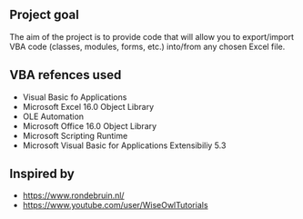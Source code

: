 ## Project goal
The aim of the project is to provide code that will allow you to export/import VBA code (classes, modules, forms, etc.) into/from any chosen Excel file.

## VBA refences used
- Visual Basic fo Applications
- Microsoft Excel 16.0 Object Library
- OLE Automation
- Microsoft Office 16.0 Object Library
- Microsoft Scripting Runtime
- Microsoft Visual Basic for Applications Extensibiliy 5.3

## Inspired by
- https://www.rondebruin.nl/
- https://www.youtube.com/user/WiseOwlTutorials
